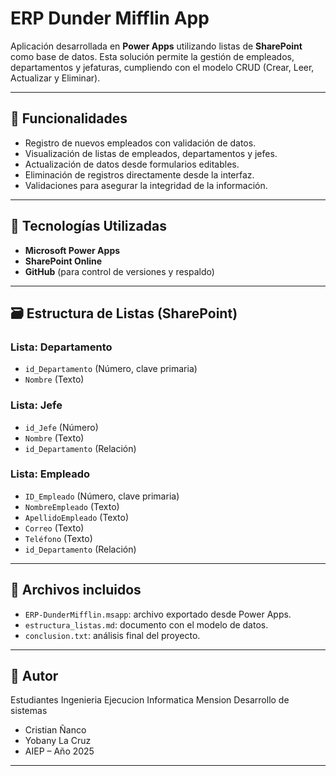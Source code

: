 # ERP Dunder Mifflin App

Aplicación desarrollada en **Power Apps** utilizando listas de **SharePoint** como base de datos. Esta solución permite la gestión de empleados, departamentos y jefaturas, cumpliendo con el modelo CRUD (Crear, Leer, Actualizar y Eliminar).

---

## 📌 Funcionalidades

- Registro de nuevos empleados con validación de datos.
- Visualización de listas de empleados, departamentos y jefes.
- Actualización de datos desde formularios editables.
- Eliminación de registros directamente desde la interfaz.
- Validaciones para asegurar la integridad de la información.

---

## 🧰 Tecnologías Utilizadas

- **Microsoft Power Apps**
- **SharePoint Online**
- **GitHub** (para control de versiones y respaldo)

---

## 🗃️ Estructura de Listas (SharePoint)

### Lista: Departamento
- `id_Departamento` (Número, clave primaria)
- `Nombre` (Texto)

### Lista: Jefe
- `id_Jefe` (Número)
- `Nombre` (Texto)
- `id_Departamento` (Relación)

### Lista: Empleado
- `ID_Empleado` (Número, clave primaria)
- `NombreEmpleado` (Texto)
- `ApellidoEmpleado` (Texto)
- `Correo` (Texto)
- `Teléfono` (Texto)
- `id_Departamento` (Relación)

---

## 💾 Archivos incluidos

- `ERP-DunderMifflin.msapp`: archivo exportado desde Power Apps.
- `estructura_listas.md`: documento con el modelo de datos.
- `conclusion.txt`: análisis final del proyecto.

---

## 🔗 Autor
Estudiantes Ingenieria Ejecucion Informatica Mension Desarrollo de sistemas

- Cristian Ñanco
- Yobany La Cruz
- AIEP – Año 2025

---

